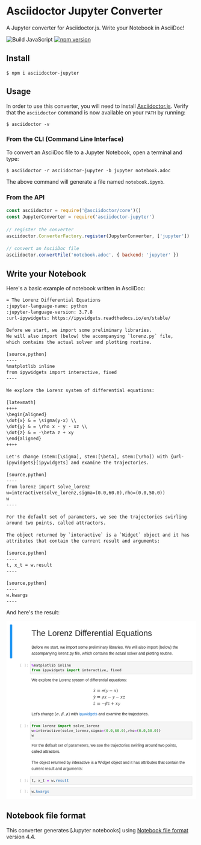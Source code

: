 # Asciidoctor Jupyter Converter

A Jupyter converter for Asciidoctor.js. Write your Notebook in AsciiDoc!

![Build JavaScript](https://github.com/neo4j-documentation/asciidoctor-jupyter/workflows/Build%20JavaScript/badge.svg)
[![npm version](http://img.shields.io/npm/v/asciidoctor-jupyter.svg)](https://www.npmjs.com/package/asciidoctor-jupyter)

## Install

    $ npm i asciidoctor-jupyter

## Usage

In order to use this converter, you will need to install [Asciidoctor.js](https://docs.asciidoctor.org/asciidoctor.js/latest/setup/install/).
Verify that the `asciidoctor` command is now available on your `PATH` by running:

    $ asciidoctor -v

### From the CLI (Command Line Interface)

To convert an AsciiDoc file to a Jupyter Notebook, open a terminal and type:

    $ asciidoctor -r asciidoctor-jupyter -b jupyter notebook.adoc

The above command will generate a file named `notebook.ipynb`.

### From the API

```js
const asciidoctor = require('@asciidoctor/core')()
const JupyterConverter = require('asciidoctor-jupyter')

// register the converter
asciidoctor.ConverterFactory.register(JupyterConverter, ['jupyter'])

// convert an AsciiDoc file
asciidoctor.convertFile('notebook.adoc', { backend: 'jupyter' })
```

## Write your Notebook

Here's a basic example of notebook written in AsciiDoc:

```adoc
= The Lorenz Differential Equations
:jupyter-language-name: python
:jupyter-language-version: 3.7.8
:url-ipywidgets: https://ipywidgets.readthedocs.io/en/stable/

Before we start, we import some preliminary libraries.
We will also import (below) the accompanying `lorenz.py` file,
which contains the actual solver and plotting routine.

[source,python]
----
%matplotlib inline
from ipywidgets import interactive, fixed
----

We explore the Lorenz system of differential equations:

[latexmath]
++++
\begin{aligned}
\dot{x} & = \sigma(y-x) \\
\dot{y} & = \rho x - y - xz \\
\dot{z} & = -\beta z + xy
\end{aligned}
++++

Let's change (stem:[\sigma], stem:[\beta], stem:[\rho]) with {url-ipywidgets}[ipywidgets] and examine the trajectories.

[source,python]
----
from lorenz import solve_lorenz
w=interactive(solve_lorenz,sigma=(0.0,60.0),rho=(0.0,50.0))
w
----

For the default set of parameters, we see the trajectories swirling around two points, called attractors.

The object returned by `interactive` is a `Widget` object and it has attributes that contain the current result and arguments:

[source,python]
----
t, x_t = w.result
----

[source,python]
----
w.kwargs
----
```

And here's the result:

![](jupyter-lorenz-notebook.png)

## Notebook file format

This converter generates [Jupyter notebooks] using [Notebook file format](https://nbformat.readthedocs.io/en/latest/format_description.html) version 4.4.
